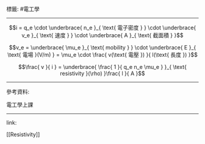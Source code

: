 標籤: #電工學 

---

$$i = q_e \cdot \underbrace{ n_e }_{ \text{ 電子密度 } } \cdot \underbrace{ v_e }_{ \text{ 速度 } } \cdot \underbrace{ A }_{ \text{ 截面積 } }$$

$$v_e = \underbrace{ \mu_e }_{ \text{ mobility } } \cdot \underbrace{ E }_{ \text{ 電場 }(V/m) } = \mu_e \cdot \frac{ v(\text{ 電壓 }) }{ l(\text{ 長度 }) }$$

$$\frac{ v }{ i } = \underbrace{ \frac{ 1 }{ q_e n_e \mu_e } }_{ \text{ resistivity }(\rho) }\frac{ l }{ A }$$

---

參考資料:

電工學上課

---

link:

[[Resistivity]]